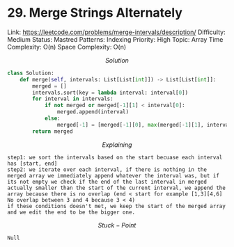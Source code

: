 # 29. Merge Strings Alternately
Link: https://leetcode.com/problems/merge-intervals/description/
Difficulty: Medium
Status: Mastred
Patterns: Indexing
Priority: High
Topic: Array 
Time Complexity: O(n)
Space Complexity: O(n)

$$
Solution
$$

```python
class Solution:
    def merge(self, intervals: List[List[int]]) -> List[List[int]]:
        merged = []
        intervals.sort(key = lambda interval: interval[0])
        for interval in intervals:
            if not merged or merged[-1][1] < interval[0]:
                merged.append(interval)
            else:
                merged[-1] = [merged[-1][0], max(merged[-1][1], interval[1])]
        return merged

```

$$
Explaining
$$

```
step1: we sort the intervals based on the start becuase each interval has [start, end]
step2: we iterate over each interval, if there is nothing in the merged array we immediately append whatever the interval was, but if its not empty we check if the end of the last interval in merged actually smaller than the start of the current interval, we append the array because there is no overlap (end < start for example [1,3][4,6] No overlap between 3 and 4 because 3 < 4)
if these conditions doesn't met, we keep the start of the merged array and we edit the end to be the bigger one.
```

$$
Stuck-Point
$$

```
Null
```